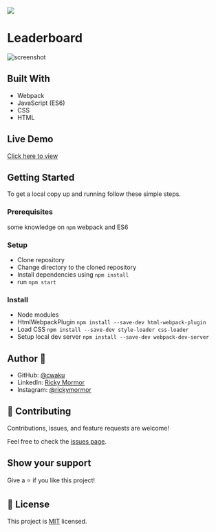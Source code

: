 ![](https://img.shields.io/badge/Microverse-blueviolet)

# Leaderboard

> 

![screenshot](./)


## Built With

- Webpack
- JavaScript (ES6)
- CSS
- HTML

## Live Demo
[Click here to view](https://cwaku.github.io/Leaderboard/)

## Getting Started

To get a local copy up and running follow these simple steps.

### Prerequisites

some knowledge on `npm` webpack and ES6

### Setup

- Clone repository
- Change directory to the cloned repository
- Install dependencies using `npm install`
- run `npm start`
### Install

- Node modules
- HtmlWebpackPlugin `npm install --save-dev html-webpack-plugin`
- Load CSS `npm install --save-dev style-loader css-loader`
- Setup local dev server `npm install --save-dev webpack-dev-server`



## Author 👤 

- GitHub: [@cwaku](https://github.com/cwaku)
- LinkedIn: [Ricky Mormor](www.linkedin.com/in/ricky-mormor)
- Instagram: [@rickymormor](https://instagram.com/rickymormor)

## 🤝 Contributing

Contributions, issues, and feature requests are welcome!

Feel free to check the [issues page](https://github.com/cwaku/to-do-list/issues).

## Show your support

Give a ⭐️ if you like this project!
## 📝 License

This project is [MIT](./MIT.md) licensed.
